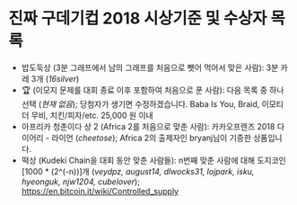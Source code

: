 # 진짜 구데기컵 2018 시상기준 및 수상자 목록

* 밥도둑상 (3분 그래프에서 남의 그래프를 처음으로 뺏어 먹어서 맞은 사람): 3분 카레 3개 (*16silver*)
* 🏆 (이모지 문제를 대회 종료 이후 포함하여 처음으로 푼 사람): 다음 목록 중 하나 선택 (*현재 없음*); 당첨자가 생기면 수정하겠습니다.
Baba Is You, Braid, 이모티 더 무비, 치킨/피자/etc. 25,000 원 이내
* 아프리카 청춘이다 상 2 (Africa 2를 처음으로 맞춘 사람): 카카오프렌즈 2018 다이어리 - 라이언 (*cheetose*); Africa 2의 출제자인 bryanj님이 기증한 상품입니다.
* 떡상 (Kudeki Chain을 대회 동안 맞춘 사람들): n번째 맞춘 사람에 대해 도지코인 [1000 * (2^(-n))]개 (*veydpz, august14, dlwocks31, lojpark, isku, hyeonguk, njw1204, cubelover*); https://en.bitcoin.it/wiki/Controlled_supply
